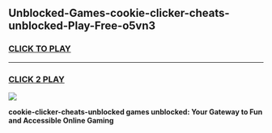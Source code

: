 
## Unblocked-Games-cookie-clicker-cheats-unblocked-Play-Free-o5vn3
<h3>
<a href="https://premium76.site?title=cookie-clicker-cheats-unblocked&ref=18A1">CLICK TO PLAY</a></h3>
<hr>

<h3>
<a href="https://premium76.site?title=cookie-clicker-cheats-unblocked&ref=18A1">CLICK 2 PLAY</a>
  
</h3>

<a href="https://premium76.site?title=cookie-clicker-cheats-unblocked&ref=18A1"><img src="https://clearcache.store/games.png"></a>


**cookie-clicker-cheats-unblocked games unblocked: Your Gateway to Fun and Accessible Online Gaming**
